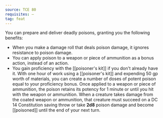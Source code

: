 ```yaml
---
source: TCE 80
requisites: —
tag: feat
---
```


You can prepare and deliver deadly poisons, granting you the following benefits:

- When you make a damage roll that deals poison damage, it ignores resistance to poison damage.
- You can apply poison to a weapon or piece of ammunition as a bonus action, instead of an action.
- You gain proficiency with the [[poisoner's kit]] if you don't already have it. With one hour of work using a [[poisoner's kit]] and expending 50 gp worth of materials, you can create a number of doses of potent poison equal to your proficiency bonus. Once applied to a weapon or piece of ammunition, the poison retains its potency for 1 minute or until you hit with the weapon or ammunition. When a creature takes damage from the coated weapon or ammunition, that creature must succeed on a DC 14 Constitution saving throw or take **2d8** poison damage and become [[poisoned]] until the end of your next turn.

